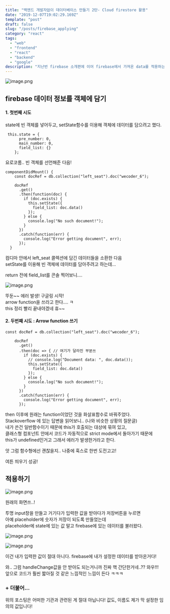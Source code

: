 ```yaml
---
title: "백엔드 개발자없이 데이터베이스 만들기 2탄- Cloud firestore 활용"
date: "2019-12-07T19:02:29.169Z"
template: "post"
draft: false
slug: "/posts/firebase_applying"
category: "react"
tags:
  - "web"
  - "frontend"
  - "react"
  - "backend"
  - "google"
description: "지난번 firebase 소개편에 이어 firebase에서 가져온 data를 적용하는 포스팅! 포스팅 한 편이 너무 긴 느낌이라 미래의 독자들을 위해 앞으론 이렇게 짤막하게 끊어볼 예정이다 ㅋㅋ"
---
```


![image.png](https://images.velog.io/post-images/dooreplay/1e8dfb60-18da-11ea-8759-35ac578710df/image.png)

## firebase 데이터 정보를 객체에 담기

#### 1. 첫번째 시도

state에 빈 객체를 넣어두고, setState함수를 이용해 객체에 데이터를 담으려고 했다.

```
 this.state = {
      pre_number: 0,
      main_number: 0,
      field_list: {}
    };
```

요로코롬.. 빈 객체를 선언해준 다음!

```
componentDidMount() {
    const docRef = db.collection("left_seat").doc("wecoder_6");

    docRef
      .get()
      .then(function(doc) {
        if (doc.exists) {
          this.setState({
            field_list: doc.data()
          });
        } else {
          console.log("No such document!");
        }
      })
      .catch(function(err) {
        console.log("Error getting document", err);
      });
  }
```

컴디마 안에서 left_seat 콜렉션에 담긴 데이터들을 소환한 다음 <br />
setState를 이용해 빈 객체에 데이터를 담아주려고 하는데...

return 전에 field_list를 콘솔 찍어보니....

![image.png](https://images.velog.io/post-images/dooreplay/f86bfd50-18b7-11ea-af62-df20a61bae43/image.png)

뚜둔~~ 에러 발생!
구글링 시작!<br />
arrow function을 쓰라고 한다.... ㅋ<br />
this 정리 빨리 끝내야겠네 휴~~

#### 2. 두번째 시도 : Arrow function 쓰기

```
const docRef = db.collection("left_seat").doc("wecoder_6");

    docRef
      .get()
      .then(doc => { // 여기가 달라진 부분쓰
        if (doc.exists) {
          // console.log("Document data: ", doc.data());
          this.setState({
            field_list: doc.data()
          });
        } else {
          console.log("No such document!");
        }
      })
      .catch(function(err) {
        console.log("Error getting document", err);
      });
```

then 이후에 원래는 function이었던 것을 화살표함수로 바꿔주었다.<br />
Stackoverflow 에 있는 답변을 읽어보니.. (나와 비슷한 상황의 질문글)<br />
내가 쓴건 일반함수이기 때문에 this가 호출되는 대상에 묶여 있고,<br />
클래스형 컴포넌트 안에서 코드가 자동적으로 strict mode에서 돌아가기 때문에 <br />this가 undefined인거고 그래서 에러가 발생한거라고 한다.

앗 그럼 함수형에선 괜찮을지.. 나중에 훅스로 한번 도전고고!

여튼 띄우기 성공!

## 적용하기

![image.png](https://images.velog.io/post-images/dooreplay/9a5b5a40-18ca-11ea-9952-d3095b7d2e3b/image.png)

원래의 화면쓰..!

투명 input창을 만들고 거기다가 입력한 값을 받아다가 저장버튼을 누르면<br />
아예 placeholder에 숫자가 저장이 되도록 만들었는데<br />
placeholder에 state에 있는 값 말고 firebase에 있는 데이터를 불러왔다.

![image.png](https://images.velog.io/post-images/dooreplay/82a66780-18cc-11ea-acff-03cf24cb2941/image.png)

![image.png](https://images.velog.io/post-images/dooreplay/61c0c600-18cc-11ea-acff-03cf24cb2941/image.png)

이건 내가 입력한 값이 절대 아니다. firebase에 내가 설정한 데이터를 받아온거다!

와.. 그럼 handleChange값을 안 받아도 되는거니까 진짜 핵 간단한거네..?? 와우!!!<br />
앞으로 코드가 훨씬 짧아질 것 같은 느낌적인 느낌이 든다 ㅋㅋㅋ

### + 더불어...

위의 포스팅은 어떠한 기관과 관련된 게 절대 아닙니다! 값도, 이름도 제가 막 설정한 임의의 값입니다!
